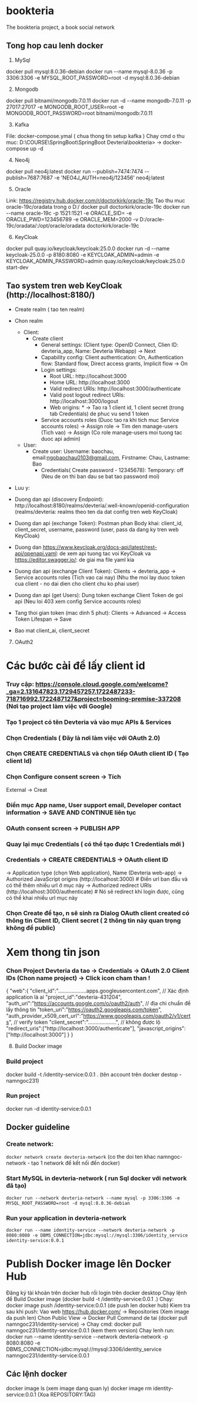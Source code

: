 # bookteria
The bookteria project, a book social network

## Tong hop cau lenh docker

1. MySql

docker pull mysql:8.0.36-debian
docker run --name mysql-8.0.36 -p 3306:3306 -e MYSQL_ROOT_PASSWORD=root -d mysql:8.0.36-debian

2. Mongodb

docker pull bitnami/mongodb:7.0.11
docker run -d --name mongodb-7.0.11 -p 27017:27017 -e MONGODB_ROOT_USER=root -e MONGODB_ROOT_PASSWORD=root bitnami/mongodb:7.0.11

3. Kafka

File: docker-compose.ymal ( chua thong tin setup kafka )
Chay cmd o thu muc: D:\COURSE\SpringBoot\SpringBoot Devteria\bookteria>
-> docker-compose up -d

4. Neo4j

docker pull neo4j:latest
docker run --publish=7474:7474 --publish=7687:7687 -e 'NEO4J_AUTH=neo4j/123456' neo4j:latest

5. Oracle

Link: https://registry.hub.docker.com/r/doctorkirk/oracle-19c
Tao thu muc oracle-19c/oradata trong o D:/
docker pull doctorkirk/oracle-19c
docker run --name oracle-19c -p 1521:1521 -e ORACLE_SID=<nameSid> -e ORACLE_PWD=123456789 -e ORACLE_MEM=2000 -v D:/oracle-19c/oradata/:/opt/oracle/oradata doctorkirk/oracle-19c

6. KeyCloak

docker pull quay.io/keycloak/keycloak:25.0.0
docker run -d --name keycloak-25.0.0 -p 8180:8080 -e KEYCLOAK_ADMIN=admin -e KEYCLOAK_ADMIN_PASSWORD=admin quay.io/keycloak/keycloak:25.0.0 start-dev

## Tao system tren web KeyCloak (http://localhost:8180/)
- Create realm ( tao ten realm)
- Chon realm
    - Client:
        - Create client
            - General settings: (Client type: OpenID Connect, Clien ID: devteria_app, Name: Devteria Webapp) -> Next
            - Capability config: Client authentication: On, Authentication flow: Standard flow, Direct access grants, Implicit flow -> On
            - Login settings:
              - Root URL: http://localhost:3000
              - Home URL: http://localhost:3000
              - Valid redirect URIs: http://localhost:3000/authenticate
              - Valid post logout redirect URIs: http://localhost:3000/logout
              - Web origins: *
              -> Tao ra 1 client id, 1 client secret (trong tab Credentials) de phuc vu send 1 token
            - Service accounts roles (Duoc tao ra khi tich muc Service accounts roles) -> Assign role -> Tim den manage-users (Tich vao) -> Assign (Co role manage-users moi tuong tac duoc api admin)
    - User:
        - Create user: Username: baochau, email:ngobaochau0103@gmail.com, Firstname: Chau, Lastname: Bao
            - Credentials( Create password - 12345678): Temporary: off (Neu de on thi ban dau se bat tao password moi)


- Luu y:
- Duong dan api (discovery Endpoint): http://localhost:8180/realms/devteria/.well-known/openid-configuration (realms/devteria: realms theo ten da dat config tren web KeyCloak)
- Duong dan api (exchange Token): Postman phan Body khai: client_id, client_secret, username, password (user, pass da  dang ky tren web KeyCloak)
- Duong dan https://www.keycloak.org/docs-api/latest/rest-api/openapi.yaml: de xem api tuong tac voi KeyCloak va https://editor.swagger.io/: de giai ma file yaml kia
- Duong dan api (exchange Client Token): Clients -> devteria_app -> Service accounts roles (Tich vao cai nay) (Nhu the moi lay duoc token cua client - no dai dien cho client chu ko phai user)
- Duong dan api (get Users): Dung token exchange Client Token de goi api (Neu loi 403 xem config Service accounts roles)
- Tang thoi gian token (mac dinh 5 phut): Clients -> Advanced -> Access Token Lifespan -> Save
- Bao mat client_ai, client_secret

7. OAuth2

# Các bước cài để lấy client id
### Truy cập: https://console.cloud.google.com/welcome?_ga=2.131647823.1729457257.1722487233-718716992.1722487127&project=booming-premise-337208 (Nơi tạo project làm việc với Google)
### Tạo 1 project có tên Devteria và vào mục APIs & Services
### Chọn Credentials ( Đây là nơi làm việc với OAuth 2.0)
### Chọn CREATE CREDENTIALS và chọn tiếp OAuth client ID ( Tạo client Id)
### Chọn Configure consent screen -> Tích
   External -> Creat
### Điền mục App name, User support email, Developer contact information -> SAVE AND CONTINUE liên tục
### OAuth consent screen -> PUBLISH APP
### Quay lại mục Credentials ( có thể tạo được 1 Credentials mới )
### Credentials -> CREATE CREDENTIALS -> OAuth client ID
   -> Application type (chọn Web application), Name (Devteria web-app)
   -> Authorized JavaScript origins (http://localhost:3000) # Điền url ban đầu và có thể thêm nhiều url ở mục này
   -> Authorized redirect URIs (http://localhost:3000/authenticate) # Nó sẽ redirect khi login được, cũng có thể khai nhiều url mục này
### Chọn Create để tạo, n sẽ sinh ra Dialog OAuth client created có thông tin Client ID, Client secret ( 2 thông tin này quan trọng không để public)

# Xem thong tin json
### Chon Project Devteria da tao -> Credentials -> OAuth 2.0 Client IDs (Chon name project) -> Click icon cham than !
   {
   "web":{
   "client_id":"...................apps.googleusercontent.com", // Xác định application là ai
   "project_id":"devteria-431204",
   "auth_uri":"https://accounts.google.com/o/oauth2/auth", // địa chỉ chuẩn để lấy thông tin
   "token_uri":"https://oauth2.googleapis.com/token",
   "auth_provider_x509_cert_url":"https://www.googleapis.com/oauth2/v1/certs", // verify token
   "client_secret":"...................", // không được lộ
   "redirect_uris":["http://localhost:3000/authenticate"],
   "javascript_origins":["http://localhost:3000"]
   }
   }

8. Build Docker image

### Build project
docker build -t <account>/identity-service:0.0.1 . (tên account trên docker destop - namngoc231)
### Run project
docker run -d identity-service:0.0.1

## Docker guideline
### Create network:
`docker network create devteria-network` (co the doi ten khac namngoc-network - tạo 1 network để kết nối đến docker)
### Start MySQL in devteria-network ( run Sql docker với network đã tạo)
`docker run --network devteria-network --name mysql -p 3306:3306 -e MYSQL_ROOT_PASSWORD=root -d mysql:8.0.36-debian`
### Run your application in devteria-network
`docker run --name identity-service --network devteria-network -p 8080:8080 -e DBMS_CONNECTION=jdbc:mysql://mysql:3306/identity_service identity-service:0.0.1`

# Publish Docker image lên Docker Hub
Đăng ký tài khoản trên docker hub rồi login trên docker desktop
Chạy lệnh để Build Docker image (docker build -t <account>/identity-service:0.0.1 .)
Chạy: docker image push <account>/identity-service:0.0.1 (de push len docker hub)
Kiem tra sau khi push:
Vao web https://hub.docker.com/ -> Repositories (Xem image da push len)
Chon Public View -> Docker Pull Command de tai (docker pull namngoc231/identity-service)
-> Chay cmd: docker pull namngoc231/identity-service:0.0.1 (kem them version)
Chay lenh run: docker run --name identity-service --network devteria-network -p 8080:8080 -e DBMS_CONNECTION=jdbc:mysql://mysql:3306/identity_service namngoc231/identity-service:0.0.1


## Các lệnh docker
docker image ls (xem image dang quan ly)
docker image rm identity-service:0.0.1 (Xoa REPOSITORY:TAG)
